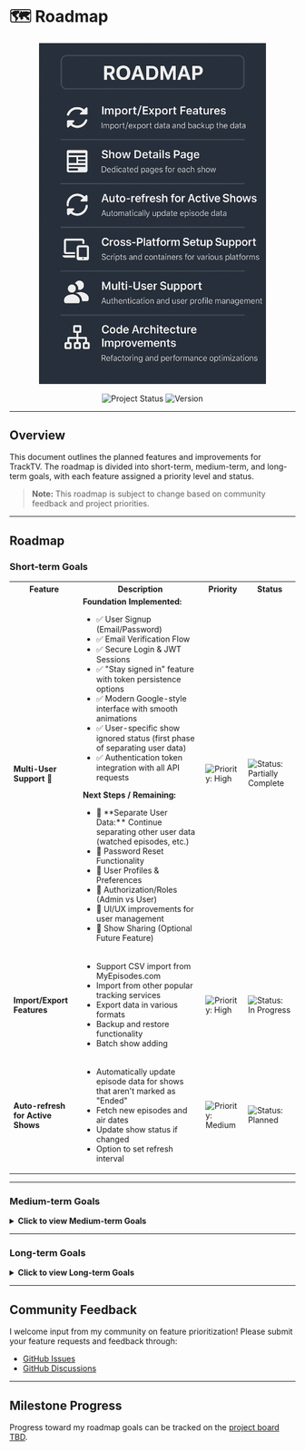 # 🗺️ Roadmap

<p align="center">
  <img src="images/roadmap.png" alt="Roadmap" width="400">
</p>

<p align="center">
  <img src="https://img.shields.io/badge/Project_Status-Active-brightgreen?style=for-the-badge" alt="Project Status" />
  <img src="https://img.shields.io/badge/Version-1.1.0-orange?style=for-the-badge" alt="Version" />
</p>

---

## Overview

This document outlines the planned features and improvements for TrackTV. The roadmap is divided into short-term, medium-term, and long-term goals, with each feature assigned a priority level and status.

> **Note:** This roadmap is subject to change based on community feedback and project priorities.

---

## Roadmap

### Short-term Goals

<table>
  <tr>
    <th>Feature</th>
    <th>Description</th>
    <th>Priority</th>
    <th>Status</th>
  </tr>
  <tr>
    <td><b>Multi-User Support</b> 🚀</td>
    <td>
      <b>Foundation Implemented:</b>
      <ul>
        <li>✅ User Signup (Email/Password)</li>
        <li>✅ Email Verification Flow</li>
        <li>✅ Secure Login & JWT Sessions</li>
        <li>✅ "Stay signed in" feature with token persistence options</li>
        <li>✅ Modern Google-style interface with smooth animations</li>
        <li>✅ User-specific show ignored status (first phase of separating user data)</li>
        <li>✅ Authentication token integration with all API requests</li>
      </ul>
      <b>Next Steps / Remaining:</b>
      <ul>
        <li>🚧 **Separate User Data:** Continue separating other user data (watched episodes, etc.)</li>
        <li>🔑 Password Reset Functionality</li>
        <li>👤 User Profiles & Preferences</li>
        <li>🔐 Authorization/Roles (Admin vs User)</li>
        <li>🎨 UI/UX improvements for user management</li>
        <li>🤝 Show Sharing (Optional Future Feature)</li>
      </ul>
    </td>
    <td><img src="https://img.shields.io/badge/Priority-High-green?style=flat-square" alt="Priority: High" /></td>
    <td><img src="https://img.shields.io/badge/Status-Partially_Complete-blue?style=flat-square" alt="Status: Partially Complete" /></td>
  </tr>
  <tr>
    <td><b>Import/Export Features</b></td>
    <td>
      <ul>
        <li>Support CSV import from MyEpisodes.com</li>
        <li>Import from other popular tracking services</li>
        <li>Export data in various formats</li>
        <li>Backup and restore functionality</li>
        <li>Batch show adding</li>
      </ul>
    </td>
    <td><img src="https://img.shields.io/badge/Priority-High-green?style=flat-square" alt="Priority: High" /></td>
    <td><img src="https://img.shields.io/badge/Status-In_Progress-blue?style=flat-square" alt="Status: In Progress" /></td>
  </tr>
  <tr>
    <td><b>Auto-refresh for Active Shows</b></td>
    <td>
      <ul>
        <li>Automatically update episode data for shows that aren't marked as "Ended"</li>
        <li>Fetch new episodes and air dates</li>
        <li>Update show status if changed</li>
        <li>Option to set refresh interval</li>
      </ul>
    </td>
    <td><img src="https://img.shields.io/badge/Priority-Medium-yellow?style=flat-square" alt="Priority: Medium" /></td>
    <td><img src="https://img.shields.io/badge/Status-Planned-lightgrey?style=flat-square" alt="Status: Planned" /></td>
  </tr>
</table>

---

### Medium-term Goals

<details>
<summary><strong>Click to view Medium-term Goals</strong></summary>

<table>
  <tr>
    <th>Feature</th>
    <th>Description</th>
    <th>Priority</th>
    <th>Status</th>
  </tr>
  <tr>
    <td><b>Show Details Page</b></td>
    <td>
      <ul>
        <li>Dedicated page for each show with comprehensive information</li>
        <li>Season-by-season breakdown with collapsible sections</li>
        <li>Episode details including summaries and guest stars</li>
        <li>Show statistics and watching patterns</li>
        <li>Cast information and character details</li>
        <li>Related shows recommendations</li>
        <li>User notes and episode ratings</li>
        <li>Progress tracking visualization</li>
      </ul>
    </td>
    <td><img src="https://img.shields.io/badge/Priority-Medium-yellow?style=flat-square" alt="Priority: Medium" /></td>
    <td><img src="https://img.shields.io/badge/Status-Planned-lightgrey?style=flat-square" alt="Status: Planned" /></td>
  </tr>
  <tr>
    <td><b>Calendar View</b></td>
    <td>
      <ul>
        <li>Visual calendar display of upcoming episode air dates</li>
        <li>Month, week, and day view options</li>
        <li>Filtering by show or status</li>
        <li>Integration with show details and episode tracking</li>
        <li>Customizable reminders or notifications (optional)</li>
      </ul>
    </td>
    <td><img src="https://img.shields.io/badge/Priority-Medium-yellow?style=flat-square" alt="Priority: Medium" /></td>
    <td><img src="https://img.shields.io/badge/Status-Planned-lightgrey?style=flat-square" alt="Status: Planned" /></td>
  </tr>
  <tr>
    <td><b>Cross-Platform Setup Support</b></td>
    <td>
      <ul>
        <li>Linux installation script (bash)</li>
        <li>MacOS installation script (bash/zsh)</li>
        <li>Docker containerization for one-click deployment</li>
        <li>Platform-specific database path configurations</li>
        <li>Comprehensive documentation for each platform</li>
        <li>Troubleshooting guides for common platform-specific issues</li>
        <li>CI/CD pipelines for multi-platform testing</li>
      </ul>
    </td>
    <td><img src="https://img.shields.io/badge/Priority-Medium-yellow?style=flat-square" alt="Priority: Medium" /></td>
    <td><img src="https://img.shields.io/badge/Status-Ongoing-blue?style=flat-square" alt="Status: Ongoing" /></td>
  </tr>
  <tr>
    <td><b>Code Architecture Improvements</b></td>
    <td>
      <ul>
        <li>Refactor components for better modularity</li>
        <li>Implement atomic design principles</li>
        <li>Create reusable UI components library</li>
        <li>Improve state management with Redux/Context (or Zustand)</li>
        <li>Add comprehensive test coverage</li>
        <li>Implement proper TypeScript types</li>
        <li>Better error handling and logging</li>
        <li>Performance optimizations</li>
      </ul>
    </td>
    <td><img src="https://img.shields.io/badge/Type-Development-lightgrey?style=flat-square" alt="Type: Development" /></td>
    <td><img src="https://img.shields.io/badge/Status-Ongoing-blue?style=flat-square" alt="Status: Ongoing" /></td>
  </tr>
  <tr>
    <td><b>Security Enhancements</b></td>
    <td>
      <ul>
        <li>Add security headers using `helmet`</li>
        <li>Implement input validation using `joi` or `express-validator`</li>
        <li>Set up regular dependency vulnerability audits (`npm audit`, Snyk/Dependabot)</li>
        <li>Implement rate limiting</li>
        <li>Review and secure database access</li>
      </ul>
    </td>
    <td><img src="https://img.shields.io/badge/Priority-Medium-yellow?style=flat-square" alt="Priority: Medium" /></td>
    <td><img src="https://img.shields.io/badge/Status-Planned-lightgrey?style=flat-square" alt="Status: Planned" /></td>
  </tr>
</table>
</details>

---

### Long-term Goals

<details>
<summary><strong>Click to view Long-term Goals</strong></summary>

<table>
  <tr>
    <th>Feature</th>
    <th>Description</th>
    <th>Priority</th>
    <th>Status</th>
  </tr>
  <tr>
    <td><b>Testing Implementation</b> 🧪</td>
    <td>
      <ul>
        <li>Comprehensive testing strategy implementation (Jest, React Testing Library, Supertest, Cypress, Storybook)</li>
        <li>Frontend and backend test coverage</li>
        <li>CI/CD integration for automated testing</li>
        <li>Performance and load testing</li>
        <li>See <a href="TESTING.md">detailed testing requirements</a> for more information</li>
      </ul>
    </td>
    <td><img src="https://img.shields.io/badge/Priority-Lowest-lightgrey?style=flat-square" alt="Priority: Lowest" /></td>
    <td><img src="https://img.shields.io/badge/Status-Planned-lightgrey?style=flat-square" alt="Status: Planned" /></td>
  </tr>
  <tr>
    <td><b>AI Show Assistant</b></td>
    <td>
      <ul>
        <li>Natural language interface for show queries</li>
        <li>Personalized show recommendations based on watching history</li>
        <li>Viewing pattern analysis and insights</li>
        <li>Watch time predictions and scheduling suggestions</li>
        <li>Show similarity analysis</li>
        <li>Mood-based recommendations</li>
        <li>Automated show categorization</li>
        <li>Viewing habit reports and statistics</li>
      </ul>
    </td>
    <td><img src="https://img.shields.io/badge/Priority-Low-lightgrey?style=flat-square" alt="Priority: Low" /></td>
    <td><img src="https://img.shields.io/badge/Status-Planned-lightgrey?style=flat-square" alt="Status: Planned" /></td>
  </tr>
  <tr>
    <td><b>Enhanced Visual Customization & Dark Mode</b></td>
    <td>
      <ul>
        <li>Advanced dark mode with customizable color themes</li>
        <li>User-defined UI color schemes</li>
        <li>Font customization options</li>
        <li>Animated transitions and UI effects</li>
        <li>Responsive layout improvements for all devices</li>
        <li>Accessibility enhancements</li>
        <li>Custom CSS theme support</li>
        <li>Visual density controls (compact/comfortable views)</li>
      </ul>
    </td>
    <td><img src="https://img.shields.io/badge/Priority-Lowest-lightgrey?style=flat-square" alt="Priority: Lowest" /></td>
    <td><img src="https://img.shields.io/badge/Status-Planned-lightgrey?style=flat-square" alt="Status: Planned" /></td>
  </tr>
  <tr>
    <td><b>API Documentation</b></td>
    <td>
      <ul>
        <li>Generate interactive API documentation using Swagger/OpenAPI</li>
        <li>Utilize tools like `swagger-jsdoc` and `swagger-ui-express`</li>
        <li>Maintain comprehensive JSDoc comments for backend code</li>
      </ul>
    </td>
    <td><img src="https://img.shields.io/badge/Priority-Low-lightgrey?style=flat-square" alt="Priority: Low" /></td>
    <td><img src="https://img.shields.io/badge/Status-Planned-lightgrey?style=flat-square" alt="Status: Planned" /></td>
  </tr>
</table>
</details>

---

## Community Feedback

I welcome input from my community on feature prioritization! Please submit your feature requests and feedback through:

- [GitHub Issues](https://github.com/sagy101/tv-tracker/issues)
- [GitHub Discussions](https://github.com/sagy101/tv-tracker/discussions)

---

## Milestone Progress

Progress toward my roadmap goals can be tracked on the [project board TBD](https://github.com/sagy101/tv-tracker/projects). 